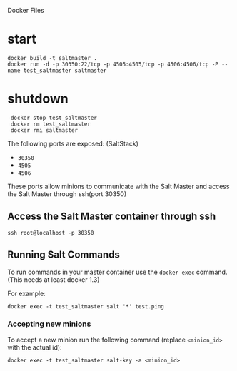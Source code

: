  Docker Files

# start

    docker build -t saltmaster .
    docker run -d -p 30350:22/tcp -p 4505:4505/tcp -p 4506:4506/tcp -P --name test_saltmaster saltmaster

# shutdown

     docker stop test_saltmaster
     docker rm test_saltmaster
     docker rmi saltmaster

The following ports are exposed: (SaltStack)

 * `30350`
 * `4505`
 * `4506`

These ports allow minions to communicate with the Salt Master and access the Salt Master through ssh(port 30350)

## Access the Salt Master container through ssh

```
ssh root@localhost -p 30350
```
## Running Salt Commands

To run commands in your master container use the `docker exec` command. (This needs at least docker 1.3)

For example:
```
docker exec -t test_saltmaster salt '*' test.ping
```

### Accepting new minions

To accept a new minion run the following command (replace `<minion_id>` with the actual id):
```
docker exec -t test_saltmaster salt-key -a <minion_id>

